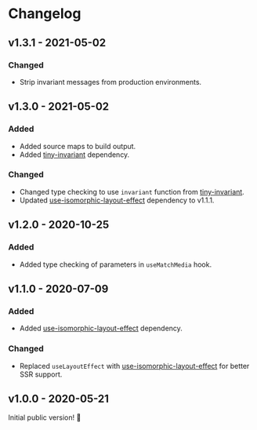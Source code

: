 # Changelog

## v1.3.1 - 2021-05-02

### Changed

- Strip invariant messages from production environments.

## v1.3.0 - 2021-05-02

### Added

- Added source maps to build output.
- Added [tiny-invariant](https://www.npmjs.com/package/tiny-invariant) dependency.

### Changed

- Changed type checking to use `invariant` function from [tiny-invariant](https://www.npmjs.com/package/tiny-invariant).
- Updated [use-isomorphic-layout-effect](https://www.npmjs.com/package/use-isomorphic-layout-effect) dependency to v1.1.1.

## v1.2.0 - 2020-10-25

### Added

- Added type checking of parameters in `useMatchMedia` hook.

## v1.1.0 - 2020-07-09

### Added

- Added [use-isomorphic-layout-effect](https://www.npmjs.com/package/use-isomorphic-layout-effect) dependency.

### Changed

- Replaced `useLayoutEffect` with [use-isomorphic-layout-effect](https://www.npmjs.com/package/use-isomorphic-layout-effect) for better SSR support.

## v1.0.0 - 2020-05-21

Initial public version! :tada:
